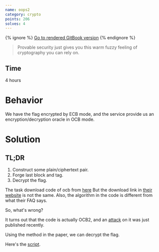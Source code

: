```yaml
---
name: oops2
category: crypto
points: 206
solves: 4
---
```


{% ignore %}
[Go to rendered GitBook version](https://sasdf.cf/ctf/)
{% endignore %}

> Provable security just gives you this warm fuzzy feeling of cryptography you can rely on.


## Time
4 hours


# Behavior
We have the flag encrypted by ECB mode,
and the service provide us an encryption/decryption oracle in OCB mode.


# Solution
## TL;DR
1. Construct some plain/ciphertext pair.
2. Forge last block and tag.
3. Decrypt the flag.


The task download code of ocb from
[here](http://web.cs.ucdavis.edu/~rogaway/ocb/ocb.c)
But the download link in
[their website](http://web.cs.ucdavis.edu/~rogaway/ocb/)
is not the same.
Also, the algorithm in the code is different from what their FAQ says.

So, what's wrong?

It turns out that the code is actually OCB2,
and an 
[attack](https://en.wikipedia.org/wiki/OCB_mode#Attacks)
on it was just published recently.

Using the method in the paper,
we can decrypt the flag.

Here's the [script]([_files/solve.py]).

